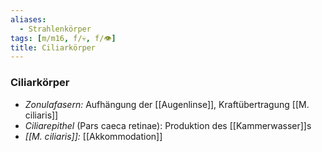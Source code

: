 ```yaml
---
aliases:
  - Strahlenkörper
tags: [m/m16, f/💀, f/👁️]
title: Ciliarkörper
---
```

### Ciliarkörper
- *Zonulafasern:* Aufhängung der [[Augenlinse]], Kraftübertragung [[M. ciliaris]]
- *Ciliarepithel* (Pars caeca retinae): Produktion des [[Kammerwasser]]s
- *[[M. ciliaris]]:* [[Akkommodation]]